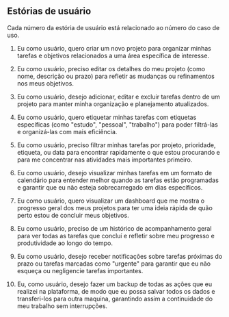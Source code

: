## Estórias de usuário 
Cada número da estória de usuário está relacionado ao número do caso de uso.

1) Eu como usuário, quero criar um novo projeto para organizar minhas tarefas e objetivos relacionados a uma área específica de interesse.

2) Eu como usuário, preciso editar os detalhes do meu projeto (como nome, descrição ou prazo) para refletir as mudanças ou refinamentos nos meus objetivos.

3) Eu como usuário, desejo adicionar, editar e excluir tarefas dentro de um projeto para manter minha organização e planejamento atualizados.

4) Eu como usuário, quero etiquetar minhas tarefas com etiquetas específicas (como "estudo", "pessoal", "trabalho") para poder filtrá-las e organizá-las com mais eficiência.

5) Eu como usuário, preciso filtrar minhas tarefas por projeto, prioridade, etiqueta, ou data para encontrar rapidamente o que estou procurando e para me concentrar nas atividades mais importantes primeiro.

6) Eu como usuário, desejo visualizar minhas tarefas em um formato de calendário para entender melhor quando as tarefas estão programadas e garantir que eu não esteja sobrecarregado em dias específicos.

7) Eu como usuário, quero visualizar um dashboard que me mostra o progresso geral dos meus projetos para ter uma ideia rápida de quão perto estou de concluir meus objetivos.

8) Eu como usuário, preciso de um histórico de acompanhamento geral para ver todas as tarefas que concluí e refletir sobre meu progresso e produtividade ao longo do tempo.

9) Eu como usuário, desejo receber notificações sobre tarefas próximas do prazo ou tarefas marcadas como "urgente" para garantir que eu não esqueça ou negligencie tarefas importantes.

10) Eu, como usuário, desejo fazer um backup de todas as ações que eu realizei na plataforma, de modo que eu possa salvar todos os dados e transferi-los para outra maquina, garantindo assim a continuidade do meu trabalho sem interrupções.

